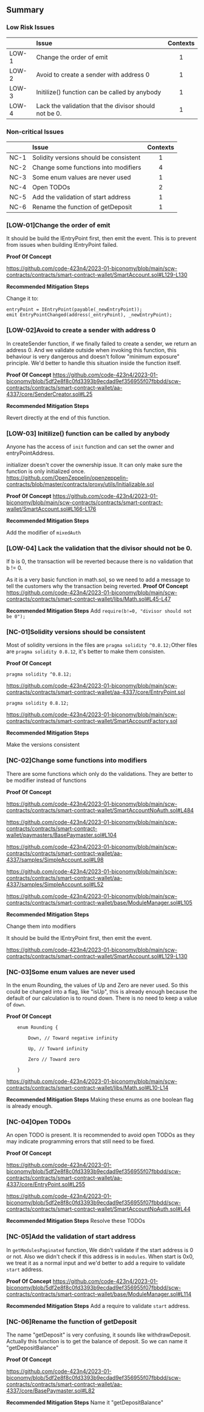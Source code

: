 ## Summary

### Low Risk Issues

|       | Issue                    | Contexts |
| ----- | :----------------------- | :------: |
| LOW-1 | Change the order of emit |    1     |
| LOW-2      | Avoid to create a sender with address 0                         |     1     |
| LOW-3 | Initilize() function can be called by anybody | 1 | 
| LOW-4 |Lack the validation that the divisor should not be 0.| 1 |

### Non-critical Issues

|      | Issue                                  | Contexts |
| ---- | :------------------------------------- | :------: |
| NC-1 | Solidity versions should be consistent |    1     |
| NC-2 | Change some functions into modifiers   |    4     |
| NC-3 | Some enum values are never used        |    1     |
| NC-4 | Open TODOs                             |    2      |
| NC-5   |  Add the validation of start address                                      |    1      |
| NC-6     |  Rename the function of getDeposit                                      |    1      |



### [LOW-01]Change the order of emit

It should be build the IEntryPoint first, then emit the event. This is to prevent from issues when building IEntryPoint failed.

**Proof Of Concept**

https://github.com/code-423n4/2023-01-biconomy/blob/main/scw-contracts/contracts/smart-contract-wallet/SmartAccount.sol#L129-L130

**Recommended Mitigation Steps**

Change it to:

```
entryPoint = IEntryPoint(payable(_newEntryPoint));
emit EntryPointChanged(address(_entryPoint), _newEntryPoint);
```


### [LOW-02]Avoid to create a sender with address 0 
In createSender function, if we finally failed to create a sender, we return an address 0. And we validate outside when invoking this function, this behaviour is very dangerous and doesn't follow "minimum exposure" principle. We'd better to handle this situation inside the function itself.


**Proof Of Concept**
https://github.com/code-423n4/2023-01-biconomy/blob/5df2e8f8c0fd3393b9ecdad9ef356955f07fbbdd/scw-contracts/contracts/smart-contract-wallet/aa-4337/core/SenderCreator.sol#L25


**Recommended Mitigation Steps**

Revert directly at the end of this function.



### [LOW-03] Initilize() function can be called by anybody
Anyone has the access of ```init``` function and can set the owner and entryPointAddress.

initializer doesn't cover the ownership issue. It can only make sure the function is only initialized once. https://github.com/OpenZeppelin/openzeppelin-contracts/blob/master/contracts/proxy/utils/Initializable.sol

**Proof Of Concept**
https://github.com/code-423n4/2023-01-biconomy/blob/main/scw-contracts/contracts/smart-contract-wallet/SmartAccount.sol#L166-L176


**Recommended Mitigation Steps**

Add the modifier of ```mixedAuth```

### [LOW-04] Lack the validation that the divisor should not be 0.

If b is 0, the transaction will be reverted because there is no validation that b != 0.

As it is a very basic function in math.sol, so we need to add a message to tell the customers why the transaction being reverted. 
**Proof Of Concept**
https://github.com/code-423n4/2023-01-biconomy/blob/main/scw-contracts/contracts/smart-contract-wallet/libs/Math.sol#L45-L47

**Recommended Mitigation Steps**
Add  ```require(b!=0, "divisor should not be 0");```

### [NC-01]Solidity versions should be consistent

Most of solidity versions in the files are ```pragma solidity ^0.8.12;```Other files are ```pragma solidity 0.8.12```, it's better to make them consisten.

**Proof Of Concept**

```
pragma solidity ^0.8.12;
```

https://github.com/code-423n4/2023-01-biconomy/blob/main/scw-contracts/contracts/smart-contract-wallet/aa-4337/core/EntryPoint.sol

```
pragma solidity 0.8.12;
```

https://github.com/code-423n4/2023-01-biconomy/blob/main/scw-contracts/contracts/smart-contract-wallet/SmartAccountFactory.sol

**Recommended Mitigation Steps**

Make the versions consistent

### [NC-02]Change some functions into modifiers

There are some functions which only do the validations. They are better to be modifier instead of functions

**Proof Of Concept**

https://github.com/code-423n4/2023-01-biconomy/blob/main/scw-contracts/contracts/smart-contract-wallet/SmartAccountNoAuth.sol#L484

https://github.com/code-423n4/2023-01-biconomy/blob/main/scw-contracts/contracts/smart-contract-wallet/paymasters/BasePaymaster.sol#L104

 https://github.com/code-423n4/2023-01-biconomy/blob/main/scw-contracts/contracts/smart-contract-wallet/aa-4337/samples/SimpleAccount.sol#L98

https://github.com/code-423n4/2023-01-biconomy/blob/main/scw-contracts/contracts/smart-contract-wallet/aa-4337/samples/SimpleAccount.sol#L52

https://github.com/code-423n4/2023-01-biconomy/blob/main/scw-contracts/contracts/smart-contract-wallet/base/ModuleManager.sol#L105

**Recommended Mitigation Steps**

Change them into modifiers



It should be build the IEntryPoint first, then emit the event.

https://github.com/code-423n4/2023-01-biconomy/blob/main/scw-contracts/contracts/smart-contract-wallet/SmartAccount.sol#L129-L130


### [NC-03]Some enum values are never used

In the enum Rounding, the values of Up and Zero are never used. So this could be changed into a flag, like "isUp", this is already enough because the default of our calculation is to round down. There is no need to keep a value of ```down```.

**Proof Of Concept**
```
​    enum Rounding {

​        Down, // Toward negative infinity

​        Up, // Toward infinity

​        Zero // Toward zero

​    }
```
https://github.com/code-423n4/2023-01-biconomy/blob/main/scw-contracts/contracts/smart-contract-wallet/libs/Math.sol#L10-L14

**Recommended Mitigation Steps**
Making these enums as one boolean flag is already enough.


### [NC-04]Open TODOs

An open TODO is present. It is recommended to avoid open TODOs as they may indicate programming errors that still need to be fixed.

**Proof Of Concept**

https://github.com/code-423n4/2023-01-biconomy/blob/5df2e8f8c0fd3393b9ecdad9ef356955f07fbbdd/scw-contracts/contracts/smart-contract-wallet/aa-4337/core/EntryPoint.sol#L255

https://github.com/code-423n4/2023-01-biconomy/blob/5df2e8f8c0fd3393b9ecdad9ef356955f07fbbdd/scw-contracts/contracts/smart-contract-wallet/SmartAccountNoAuth.sol#L44

**Recommended Mitigation Steps**
Resolve these TODOs

### [NC-05]Add the validation of start address  
In ```getModulesPaginated``` function, We didn't validate if the start address is 0 or not. Also we didn't check if this address is in ```modules```. When start is 0x0, we treat it as a normal input and we'd better to add a require to validate ```start``` address.

**Proof Of Concept**
https://github.com/code-423n4/2023-01-biconomy/blob/5df2e8f8c0fd3393b9ecdad9ef356955f07fbbdd/scw-contracts/contracts/smart-contract-wallet/base/ModuleManager.sol#L114

**Recommended Mitigation Steps**
Add a require to validate ```start``` address.

### [NC-06]Rename the function of getDeposit  

The name "getDeposit" is very confusing, it sounds like withdrawDeposit. Actually this function is to get the balance of deposit. So we can name it "getDepositBalance"

**Proof Of Concept**

https://github.com/code-423n4/2023-01-biconomy/blob/5df2e8f8c0fd3393b9ecdad9ef356955f07fbbdd/scw-contracts/contracts/smart-contract-wallet/aa-4337/core/BasePaymaster.sol#L82

**Recommended Mitigation Steps**
Name it "getDepositBalance"



